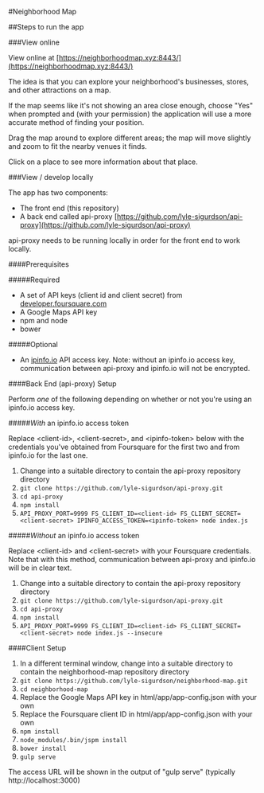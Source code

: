 #Neighborhood Map

##Steps to run the app

###View online

View online at [https://neighborhoodmap.xyz:8443/](https://neighborhoodmap.xyz:8443/)

The idea is that you can explore your neighborhood's businesses, stores, and
other attractions on a map.

If the map seems like it's not showing an area close enough, choose "Yes" when
prompted and (with your permission) the application will use a more accurate
method of finding your position.

Drag the map around to explore different areas; the map will move slightly and
zoom to fit the nearby venues it finds.

Click on a place to see more information about that place.

###View / develop locally

The app has two components:

- The front end (this repository)
- A back end called api-proxy [https://github.com/lyle-sigurdson/api-proxy](https://github.com/lyle-sigurdson/api-proxy)

api-proxy needs to be running locally in order for the front end to work
locally.

####Prerequisites

#####Required

- A set of API keys (client id and client secret) from [developer.foursquare.com](https://developer.foursquare.com)
- A Google Maps API key
- npm and node
- bower

#####Optional

- An [ipinfo.io](http://ipinfo.io) API access key. Note: without an ipinfo.io
access key, communication between api-proxy and ipinfo.io will not be encrypted.

####Back End (api-proxy) Setup

Perform *one* of the following depending on whether or not you're using an
ipinfo.io access key.

#####*With* an ipinfo.io access token

Replace \<client-id>, \<client-secret>, and \<ipinfo-token> below with the
credentials you've obtained from Foursquare for the first two and from ipinfo.io
for the last one.

1. Change into a suitable directory to contain the api-proxy repository
   directory
1. `git clone https://github.com/lyle-sigurdson/api-proxy.git`
1. `cd api-proxy`
1. `npm install`
1. `API_PROXY_PORT=9999 FS_CLIENT_ID=<client-id> FS_CLIENT_SECRET=<client-secret> IPINFO_ACCESS_TOKEN=<ipinfo-token> node index.js`

#####*Without* an ipinfo.io access token

Replace \<client-id> and \<client-secret> with your Foursquare credentials. Note
that with this method, communication between api-proxy and ipinfo.io will be in
clear text.

1. Change into a suitable directory to contain the api-proxy repository
   directory
1. `git clone https://github.com/lyle-sigurdson/api-proxy.git`
1. `cd api-proxy`
1. `npm install`
1. `API_PROXY_PORT=9999 FS_CLIENT_ID=<client-id> FS_CLIENT_SECRET=<client-secret> node index.js --insecure`

####Client Setup

1. In a different terminal window, change into a suitable directory to contain
   the neighborhood-map repository directory
1. `git clone https://github.com/lyle-sigurdson/neighborhood-map.git`
1. `cd neighborhood-map`
1. Replace the Google Maps API key in html/app/app-config.json with your own
1. Replace the Foursquare client ID in html/app/app-config.json with your own
1. `npm install`
1. `node_modules/.bin/jspm install`
1. `bower install`
1. `gulp serve`

The access URL will be shown in the output of "gulp serve" (typically
http://localhost:3000)
